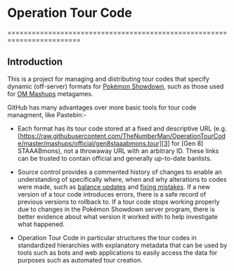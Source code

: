 # Operation Tour Code
========================================================================

Introduction
------------------------------------------------------------------------

This is a project for managing and distributing tour codes that specify dynamic (off-server) formats for [Pokémon Showdown][1], such as those used for [OM Mashups][2] metagames.

GitHub has many advantages over more basic tools for tour code managment, like Pastebin:-

- Each format has its tour code stored at a fixed and descriptive URL (e.g. [https://raw.githubusercontent.com/TheNumberMan/OperationTourCode/master/mashups/official/gen8staaabmons.tour][3] for [Gen 8] STAAABmons), not a throwaway URL with an arbitrary ID. These links can be trusted to contain official and generally up-to-date banlists.

- Source control provides a commented history of changes to enable an understanding of specifically where, when and why alterations to codes were made, such as [balance updates][4] and [fixing mistakes][5]. If a new version of a tour code introduces errors, there is a safe record of previous versions to rollback to. If a tour code stops working properly due to changes in the Pokémon Showdown server program, there is better evidence about what version it worked with to help investigate what happened.

- Operation Tour Code in particular structures the tour codes in standardized hierarchies with explanatory metadata that can be used by tools such as bots and web applications to easily access the data for purposes such as automated tour creation.

  [1]: http://pokemonshowdown.com/
  [2]: https://www.smogon.com/forums/threads/om-mashup-megathread.3657159/
  [3]: https://raw.githubusercontent.com/TheNumberMan/OperationTourCode/master/mashups/official/gen8staaabmons.tour
  [4]: https://github.com/TheNumberMan/OperationTourCode/commit/29acc40dc4770c64c4c2af507926249557ce5dc7
  [5]: https://github.com/TheNumberMan/OperationTourCode/commit/5cc97bbea63a3a6f9817af642aa761f39401ee3f
  [6]: https://github.com/TheNumberMan/OperationTourCode/commit/926d60b87418289e1c1f7b44fcaae9e9df13674e